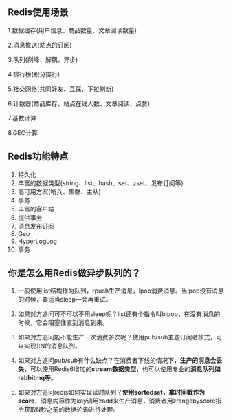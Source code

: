 ## Redis使用场景

1.数据缓存(用户信息、商品数量、文章阅读数量)

2.消息推送(站点的订阅)

3.队列(削峰、解耦、异步)

4.排行榜(积分排行)

5.社交网络(共同好友、互踩、下拉刷新)

6.计数器(商品库存，站点在线人数、文章阅读、点赞)

7.基数计算

8.GEO计算

## Redis功能特点

1. 持久化
2. 丰富的数据类型(string、list、hash、set、zset、发布订阅等)
3. 高可用方案(哨兵、集群、主从)
4. 事务
5. 丰富的客户端
6. 提供事务
7. 消息发布订阅
8. Geo
9. HyperLogLog
10. 事务

## 你是怎么用Redis做异步队列的？

1. 一般使用list结构作为队列，rpush生产消息，lpop消费消息。当lpop没有消息的时候，要适当sleep一会再重试。

2. 如果对方追问可不可以不用sleep呢？list还有个指令叫blpop，在没有消息的时候，它会阻塞住直到消息到来。

3. 如果对方追问能不能生产一次消费多次呢？使用pub/sub主题订阅者模式，可以实现1:N的消息队列。

4. 如果对方追问pub/sub有什么缺点？在消费者下线的情况下，**生产的消息会丢失**，可以使用Redis6增加的**stream数据类型**，也可以使用专业的**消息队列如rabbitmq等**。

5. 如果对方追问redis如何实现延时队列？**使用sortedset，拿时间戳作为score**，消息内容作为key调用zadd来生产消息，消费者用zrangebyscore指令获取N秒之前的数据轮询进行处理。